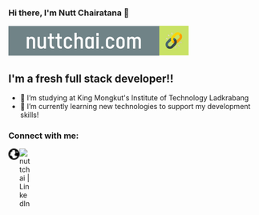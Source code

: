 ### Hi there, I'm Nutt Chairatana 👋

[![Website](website-btn.png)](https://www.nuttchai.com)

## I'm a fresh full stack developer!!

- 🔭 I’m studying at King Mongkut's Institute of Technology Ladkrabang
- 🌱 I’m currently learning new technologies to support my development skills!

### Connect with me:

[<img align="left" alt="nuttchai.com" width="22px" src="https://raw.githubusercontent.com/iconic/open-iconic/master/svg/globe.svg" />][website]
[<img align="left" alt="nuttchai | LinkedIn" width="22px" src="https://cdn.jsdelivr.net/npm/simple-icons@v3/icons/linkedin.svg" />][linkedin]

[website]: https://www.nuttchai.com
[linkedin]: https://www.linkedin.com/in/nuttchai/

<!--
**nuttchai/nuttchai** is a ✨ _special_ ✨ repository because its `README.md` (this file) appears on your GitHub profile.

Here are some ideas to get you started:

- 🔭 I’m currently working on ...
- 🌱 I’m currently learning ...
- 👯 I’m looking to collaborate on ...
- 🤔 I’m looking for help with ...
- 💬 Ask me about ...
- 📫 How to reach me: ...
- 😄 Pronouns: ...
- ⚡ Fun fact: ...
-->
